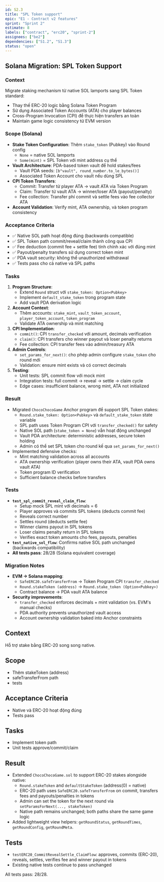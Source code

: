 ```yaml
---
id: S2.3
title: "SPL Token support"
epic: "E1 - Contract v2 features"
sprint: "Sprint 2"
estimate: 8
labels: ["contract", "erc20", "sprint-2"]
assignees: ["be2"]
dependencies: ["S1.2", "S1.3"]
status: "open"
---
```


## Solana Migration: SPL Token Support

### Context
Migrate staking mechanism từ native SOL lamports sang SPL Token standard:
- Thay thế ERC-20 logic bằng Solana Token Program
- Sử dụng Associated Token Accounts (ATA) cho player balances
- Cross-Program Invocation (CPI) để thực hiện transfers an toàn
- Maintain game logic consistency từ EVM version

### Scope (Solana)
- **Stake Token Configuration**: Thêm `stake_token` (Pubkey) vào Round config
  - `None` = native SOL lamports
  - `Some(mint)` = SPL Token với mint address cụ thể
- **Vault Architecture**: PDA-based token vault để hold stakes/fees
  - Vault PDA seeds: `[b"vault", round_number.to_le_bytes()]`
  - Associated Token Account cho vault nếu dùng SPL
- **CPI Token Transfers**: 
  - Commit: Transfer từ player ATA → vault ATA via Token Program
  - Claim: Transfer từ vault ATA → winner/loser ATA (payout/penalty)
  - Fee collection: Transfer phí commit và settle fees vào fee collector ATA
- **Account Validation**: Verify mint, ATA ownership, và token program consistency

### Acceptance Criteria
- ✅ Native SOL path hoạt động đúng (backwards compatible)
- ✅ SPL Token path commit/reveal/claim thành công qua CPI
- ✅ Fee deduction (commit fee + settle fee) tính chính xác với đúng mint
- ✅ Payout/penalty transfers sử dụng correct token mint
- ✅ PDA vault security: không thể unauthorized withdrawal
- ✅ Tests pass cho cả native và SPL paths

### Tasks
1. **Program Structure**:
   - Extend `Round` struct với `stake_token: Option<Pubkey>`
   - Implement `default_stake_token` trong program state
   - Add vault PDA derivation logic
2. **Account Context**:
   - Thêm accounts: `stake_mint`, `vault_token_account`, `player_token_account`, `token_program`
   - Validate ATA ownership và mint matching
3. **CPI Implementation**:
   - `commit()`: CPI `transfer_checked` với amount, decimals verification
   - `claim()`: CPI transfers cho winner payout và loser penalty returns
   - Fee collection: CPI transfer fees vào admin/treasury ATA
4. **Admin Controls**:
   - `set_params_for_next()`: cho phép admin configure `stake_token` cho round mới
   - Validation: ensure mint exists và có correct decimals
5. **Testing**:
   - Unit tests: SPL commit flow với mock mint
   - Integration tests: full commit → reveal → settle → claim cycle
   - Edge cases: insufficient balance, wrong mint, ATA not initialized

### Result
- Migrated `ChocoChocoGame` Anchor program để support SPL Token stakes:
  - `Round.stake_token: Option<Pubkey>` và `default_stake_token` state variable
  - SPL path uses Token Program CPI với `transfer_checked()` for safety
  - Native SOL path (`stake_token = None`) vẫn hoạt động unchanged
  - Vault PDA architecture: deterministic addresses, secure token holding
  - Admin có thể set SPL token cho round kế qua `set_params_for_next()`
- Implemented defensive checks:
  - Mint matching validation across all accounts
  - ATA ownership verification (player owns their ATA, vault PDA owns vault ATA)
  - Token program ID verification
  - Sufficient balance checks before transfers

### Tests
- **`test_spl_commit_reveal_claim_flow`**: 
  - Setup mock SPL mint với decimals = 6
  - Player approves và commits SPL tokens (deducts commit fee)
  - Reveals correct number
  - Settles round (deducts settle fee)
  - Winner claims payout in SPL tokens
  - Loser claims penalty return in SPL tokens
  - Verifies exact token amounts cho fees, payouts, penalties
- **`test_native_sol_flow`**: Confirms native SOL path unchanged (backwards compatibility)
- **All tests pass**: 28/28 (Solana equivalent coverage)

### Migration Notes
- **EVM → Solana mapping**:
  - `SafeERC20.safeTransferFrom` → Token Program CPI `transfer_checked`
  - `Round.stakeToken (address)` → `Round.stake_token (Option<Pubkey>)`
  - Contract balance → PDA vault ATA balance
- **Security improvements**:
  - `transfer_checked` enforces decimals + mint validation (vs. EVM's manual checks)
  - PDA authority prevents unauthorized vault access
  - Account ownership validation baked into Anchor constraints

## Context
Hỗ trợ stake bằng ERC-20 song song native.

## Scope
- Thêm stakeToken (address)
- safeTransferFrom path
- tests

## Acceptance Criteria
- Native và ERC-20 hoạt động đúng
- Tests pass

## Tasks
- Implement token path
- Unit tests approve/commit/claim

## Result
- Extended `ChocoChocoGame.sol` to support ERC-20 stakes alongside native:
	- `Round.stakeToken` and `defaultStakeToken` (address(0) = native)
	- ERC-20 path uses `SafeERC20.safeTransferFrom` on commit, transfers fees and payouts/penalties in tokens
	- Admin can set the token for the next round via `setParamsForNext(..., stakeToken)`
	- Native path remains unchanged; both paths share the same game logic
- Added lightweight view helpers: `getRoundStatus`, `getRoundTimes`, `getRoundConfig`, `getRoundMeta`.

## Tests
- `testERC20_CommitRevealSettle_ClaimFlow`: approves, commits (ERC-20), reveals, settles, verifies fee and winner payout in tokens
- Existing native tests continue to pass unchanged

All tests pass: 28/28.

